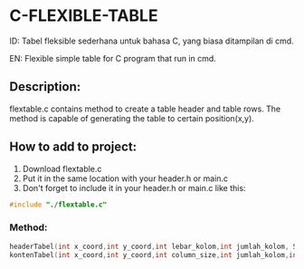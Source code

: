 # C-FLEXIBLE-TABLE
ID:
Tabel fleksible sederhana untuk bahasa C, yang biasa ditampilan di cmd. 

EN:
Flexible simple table for C program that run in cmd.

## Description:
flextable.c contains method to create a table header and table rows. 
The method is capable of generating the table to certain position(x,y).

## How to add to project:
1. Download flextable.c
2. Put it in the same location with your header.h or main.c
3. Don't forget to include it in your header.h or main.c like this:
```c
#include "./flextable.c"
```

### Method:
```c
headerTabel(int x_coord,int y_coord,int lebar_kolom,int jumlah_kolom, StringContent isi_header[]);
kontenTabel(int x_coord,int y_coord,int column_size,int jumlah_kolom,int jumlah_menu, StringContent isi_baris[],int urutan_baris);
```
